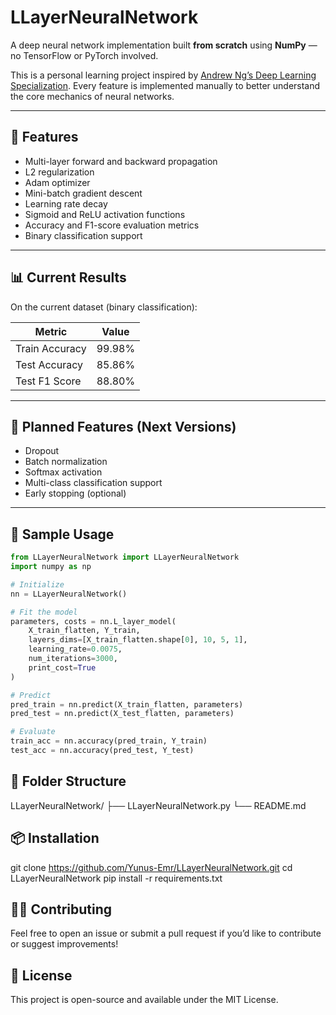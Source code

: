 # LLayerNeuralNetwork


A deep neural network implementation built **from scratch** using **NumPy** — no TensorFlow or PyTorch involved.

This is a personal learning project inspired by [Andrew Ng’s Deep Learning Specialization](https://www.coursera.org/specializations/deep-learning). Every feature is implemented manually to better understand the core mechanics of neural networks.

---

## 🚀 Features

- Multi-layer forward and backward propagation  
- L2 regularization  
- Adam optimizer  
- Mini-batch gradient descent  
- Learning rate decay  
- Sigmoid and ReLU activation functions  
- Accuracy and F1-score evaluation metrics  
- Binary classification support  

---

## 📊 Current Results

On the current dataset (binary classification):

| Metric         | Value     |
|----------------|-----------|
| Train Accuracy | 99.98%    |
| Test Accuracy  | 85.86%    |
| Test F1 Score  | 88.80%    |

---

## 🔧 Planned Features (Next Versions)

- Dropout  
- Batch normalization  
- Softmax activation  
- Multi-class classification support  
- Early stopping (optional)

---

## 🧪 Sample Usage

```python
from LLayerNeuralNetwork import LLayerNeuralNetwork
import numpy as np

# Initialize
nn = LLayerNeuralNetwork()

# Fit the model
parameters, costs = nn.L_layer_model(
    X_train_flatten, Y_train,
    layers_dims=[X_train_flatten.shape[0], 10, 5, 1],
    learning_rate=0.0075,
    num_iterations=3000,
    print_cost=True
)

# Predict
pred_train = nn.predict(X_train_flatten, parameters)
pred_test = nn.predict(X_test_flatten, parameters)

# Evaluate
train_acc = nn.accuracy(pred_train, Y_train)
test_acc = nn.accuracy(pred_test, Y_test)
```
## 📁 Folder Structure
LLayerNeuralNetwork/
├── LLayerNeuralNetwork.py
└── README.md

## 📦 Installation
git clone https://github.com/Yunus-Emr/LLayerNeuralNetwork.git
cd LLayerNeuralNetwork
pip install -r requirements.txt

## 🙋‍♂️ Contributing

Feel free to open an issue or submit a pull request if you’d like to contribute or suggest improvements!

## 📜 License

This project is open-source and available under the MIT License.

